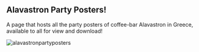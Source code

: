 ## Alavastron Party Posters!
A page that hosts all the party posters of coffee-bar Alavastron in Greece, available to all for view and download!

![alavastronpartyposters](https://user-images.githubusercontent.com/33396015/127752708-a353e040-3fd7-4bee-8db5-0c1e6b254fac.png)
